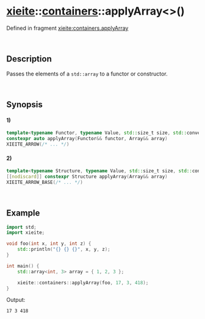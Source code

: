 # [xieite](../../xieite.md)\:\:[containers](../../containers.md)\:\:applyArray\<\>\(\)
Defined in fragment [xieite:containers.applyArray](../../../src/containers/apply_array.cpp)

&nbsp;

## Description
Passes the elements of a `std::array` to a functor or constructor.

&nbsp;

## Synopsis
#### 1)
```cpp
template<typename Functor, typename Value, std::size_t size, std::convertible_to<std::array<Value, size>> Array>
constexpr auto applyArray(Functor&& functor, Array&& array)
XIEITE_ARROW(/* ... */)
```
#### 2)
```cpp
template<typename Structure, typename Value, std::size_t size, std::convertible_to<std::array<Value, size>> Array>
[[nodiscard]] constexpr Structure applyArray(Array&& array)
XIEITE_ARROW_BASE(/* ... */)
```

&nbsp;

## Example
```cpp
import std;
import xieite;

void foo(int x, int y, int z) {
    std::println("{} {} {}", x, y, z);
}

int main() {
    std::array<int, 3> array = { 1, 2, 3 };

    xieite::containers::applyArray(foo, 17, 3, 418);
}
```
Output:
```
17 3 418
```
